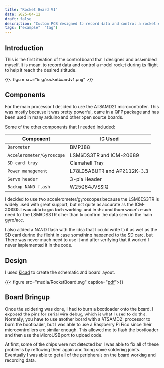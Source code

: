 ```yaml
---
title: "Rocket Board V1"
date: 2025-04-12
draft: false
description: "Custom PCB designed to record data and control a rocket designed for The American Rocketry Competition"
tags: ["example", "tag"]
---
```


## Introduction

This is the first iteration of the control board that I designed and assembled myself. It is meant to record data and control a model rocket during its flight to help it reach the desired altitude.

{{< figure src="img/rocketboardv1.png" >}}

## Components

For the main processor I decided to use the ATSAMD21 microcontroller. This was mostly because it was pretty powerful, came in a QFP package and has been used in many arduino and other open source boards.

Some of the other components that I needed included:

| Component | IC Used |
| ---- | ---- |
| ```Barometer``` | BMP388 |
| ```Accelerometer/Gyroscope``` | LSM6DS3TR and ICM-20689|
| ```SD card tray``` | Clamshell Tray |
| ```Power management``` | L78L05ABUTR and AP2112K-3.3 |
| ```Servo header``` | 3-pin Header|
| ```Backup NAND flash``` | W25Q64JVSSIQ |

I decided to use two accelerometer/gyroscopes because the LSM6DS3TR is widely used with great support, but not quite as accurate as the ICM-20689. I was able to get both working, and in the end there wasn't much need for the LSM6DS3TR other than to confirm the data seen in the main gyro/acc.

I also added a NAND flash with the idea that I could write to it as well as the SD card during the flight in case something happened to the SD card, but There was never much need to use it and after verifying that it worked I never implemented it in the code.

## Design

I used [Kicad](https://www.kicad.org/) to create the schematic and board layout. 

{{< figure src="media/RocketBoard.svg" caption="[pdf](media/RocketBoardV1-Schematic.pdf)">}}

## Board Bringup

Once the soldering was done, I had to burn a bootloader onto the board. I exposed the pins for serial wire debug, which is what I used to do this. Normally, you have to use another board with a ATSAMD21 processor to burn the bootloader, but I was able to use a Raspberry Pi Pico since their microcontrollers are similar enough. This allowed me to flash the bootloader and then use the MicroUSB port to upload code. 

At first, some of the chips were not detected but I was able to fix all of these problems by reflowing them again and fixing some soldering joints. Eventually I was able to get all of the peripherals on the board working and recording data.

